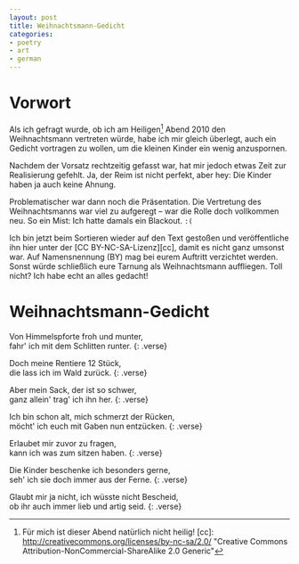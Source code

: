 ```yaml
---
layout: post
title: Weihnachtsmann-Gedicht
categories:
- poetry
- art
- german
---
```


# Vorwort

Als ich gefragt wurde, ob ich am Heiligen[^1] Abend 2010 den
Weihnachtsmann vertreten würde, habe ich mir gleich überlegt,
auch ein Gedicht vortragen zu wollen, um die kleinen Kinder
ein wenig anzuspornen.

Nachdem der Vorsatz rechtzeitig gefasst war, hat mir jedoch etwas
Zeit zur Realisierung gefehlt. Ja, der Reim ist nicht perfekt, aber
hey: Die Kinder haben ja auch keine Ahnung.

Problematischer war dann noch die Präsentation. Die Vertretung des
Weihnachtsmanns war viel zu aufgeregt – war die Rolle doch vollkommen
neu. So ein Mist: Ich hatte damals ein Blackout. `:(`

Ich bin jetzt beim Sortieren wieder auf den Text gestoßen und veröffentliche
ihn hier unter der [CC BY-NC-SA-Lizenz][cc], damit es nicht ganz umsonst war. Auf
Namensnennung (BY) mag bei eurem Auftritt verzichtet werden. Sonst würde
schließlich eure Tarnung als Weihnachtsmann auffliegen. Toll nicht? Ich habe
echt an alles gedacht!

[^1]: Für mich ist dieser Abend natürlich nicht heilig!
[cc]: http://creativecommons.org/licenses/by-nc-sa/2.0/ "Creative Commons Attribution-NonCommercial-ShareAlike 2.0 Generic"

# Weihnachtsmann-Gedicht

Von Himmelspforte froh und munter,   
fahr' ich mit dem Schlitten runter.
{: .verse}

Doch meine Rentiere 12 Stück,   
die lass ich im Wald zurück.
{: .verse}

Aber mein Sack, der ist so schwer,   
ganz allein' trag' ich ihn her.
{: .verse}

Ich bin schon alt, mich schmerzt der Rücken,   
möcht' ich euch mit Gaben nun entzücken.
{: .verse}

Erlaubet mir zuvor zu fragen,   
kann ich was zum sitzen haben.
{: .verse}

Die Kinder beschenke ich besonders gerne,   
seh' ich sie doch immer aus der Ferne.
{: .verse}

Glaubt mir ja nicht, ich wüsste nicht Bescheid,   
ob ihr auch immer lieb und artig seid.
{: .verse}